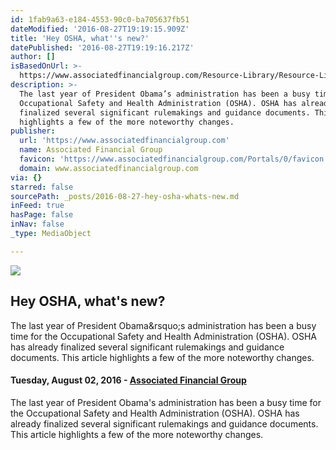 ```yaml
---
id: 1fab9a63-e184-4553-90c0-ba705637fb51
dateModified: '2016-08-27T19:19:15.909Z'
title: 'Hey OSHA, what''s new?'
datePublished: '2016-08-27T19:19:16.217Z'
author: []
isBasedOnUrl: >-
  https://www.associatedfinancialgroup.com/Resource-Library/Resource-Library-Article/ArtMID/666/ArticleID/413/Hey-OSHA-what%E2%80%99s-new
description: >-
  The last year of President Obama’s administration has been a busy time for the
  Occupational Safety and Health Administration (OSHA). OSHA has already
  finalized several significant rulemakings and guidance documents. This article
  highlights a few of the more noteworthy changes.
publisher:
  url: 'https://www.associatedfinancialgroup.com'
  name: Associated Financial Group
  favicon: 'https://www.associatedfinancialgroup.com/Portals/0/favicon.ico'
  domain: www.associatedfinancialgroup.com
via: {}
starred: false
sourcePath: _posts/2016-08-27-hey-osha-whats-new.md
inFeed: true
hasPage: false
inNav: false
_type: MediaObject

---
```

<article style=""><img src="https://imgflo.herokuapp.com/graph/vahj1ThiexotieMo/1860d2ddc0194fd2e5386393ec584016/noop.png?input=https%3A%2F%2Fwww.associatedfinancialgroup.com%2FPortals%2F0%2FAFGLogo_2x.png" /><h1>Hey OSHA, what's new?</h1><p>The last year of President Obama&amp;rsquo;s administration has been a busy time for the Occupational Safety and Health Administration (OSHA). OSHA has already finalized several significant rulemakings and guidance documents. This article highlights a few of the more noteworthy changes.</p></article>

#### Tuesday, August 02, 2016 - [Associated Financial Group][0]

The last year of President Obama's administration has been a busy time for the Occupational Safety and Health Administration (OSHA). OSHA has already finalized several significant rulemakings and guidance documents. This article highlights a few of the more noteworthy changes.

[0]: https://www.associatedfinancialgroup.com/Resource-Library/Resource-Library-Article/PID/666/authorid/11/AuthorName/Associated-Financial-Group